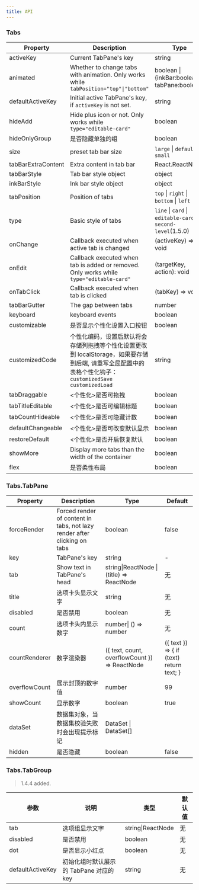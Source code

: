 ```yaml
---
title: API
---
```


### Tabs

| Property | Description | Type | Default | Version |
| --- | --- | --- | --- | --- |
| activeKey | Current TabPane's key | string | - | |
| animated | Whether to change tabs with animation. Only works while `tabPosition="top"\|"bottom"` | boolean \| {inkBar:boolean, tabPane:boolean} | `true`, `false` when `type="card"` ||
| defaultActiveKey | Initial active TabPane's key, if `activeKey` is not set. | string | - ||
| hideAdd | Hide plus icon or not. Only works while `type="editable-card"` | boolean | `false` ||
| hideOnlyGroup | 是否隐藏单独的组 | boolean | false | 1.4.5 |
| size | preset tab bar size | `large` \| `default` \| `small` | `default` ||
| tabBarExtraContent | Extra content in tab bar | React.ReactNode | - ||
| tabBarStyle | Tab bar style object | object | - ||
| inkBarStyle | Ink bar style object | object |  | 1.4.5 |
| tabPosition | Position of tabs | `top` \| `right` \| `bottom` \| `left` | `top` ||
| type | Basic style of tabs | `line` \| `card` \| `editable-card` \| `second-level`(1.5.0) | `line` |
| onChange | Callback executed when active tab is changed | (activeKey) => void | - ||
| onEdit | Callback executed when tab is added or removed. Only works while `type="editable-card"` | (targetKey, action): void | - ||
| onTabClick | Callback executed when tab is clicked | (tabKey) => void | - ||
| tabBarGutter | The gap between tabs | number | - ||
| keyboard| keyboard events| boolean | true | ||
| customizable | 是否显示个性化设置入口按钮  | boolean | | 1.4.5 |
| customizedCode | 个性化编码，设置后默认将会存储列拖拽等个性化设置更改到 localStorage，如果要存储到后端, 请重写[全局配置](/zh/procmp/configure/configure)中的表格个性化钩子： `customizedSave` `customizedLoad` | string | | 1.4.5 |
| tabDraggable | &lt;个性化&gt;是否可拖拽  | boolean | true | 1.5.0 |
| tabTitleEditable | &lt;个性化&gt;是否可编辑标题  | boolean | true | 1.5.0 |
| tabCountHideable | &lt;个性化&gt;是否可隐藏计数  | boolean | true | 1.5.0 |
| defaultChangeable | &lt;个性化&gt;是否可改变默认显示  | boolean | true | 1.5.0 |
| restoreDefault | &lt;个性化&gt;是否开启恢复默认  | boolean | true | 1.6.3 |
| showMore | Display more tabs than the width of the container | boolean | false | 1.5.0-beta.0 |
| flex | 是否柔性布局 | boolean |  | 1.5.4 |

### Tabs.TabPane

| Property | Description | Type | Default |
| --- | --- | --- | --- |
| forceRender | Forced render of content in tabs, not lazy render after clicking on tabs | boolean | false |
| key | TabPane's key | string | - |
| tab         | Show text in TabPane's head          | string\|ReactNode \| (title) => ReactNode | 无     |
| title         | 选项卡头显示文字          | string | 无     |1.4.5 |
| disabled         | 是否禁用          | boolean | 无     |
| count         | 选项卡头内显示数字          | number\| () => number | 无     |
| countRenderer | 数字渲染器 | ({ text, count, overflowCount }) => ReactNode | ({ text }) => { if (text) return text; } | 1.5.0-beta.0 |
| overflowCount         | 展示封顶的数字值         | number | 99     |
| showCount         | 显示数字        | boolean | true     | 1.4.5 |
| dataSet	| 数据集对象，当数据集校验失败时会出现提示标记 | DataSet \| DataSet[] |  | 1.5.3 |
| hidden | 是否隐藏 | boolean  | false | 1.5.7 |

### Tabs.TabGroup

> 1.4.4 added.

| 参数        | 说明                      | 类型              | 默认值 |
| ----------- | ------------------------- | ----------------- | ------ |
| tab         | 选项组显示文字          | string\|ReactNode | 无     |
| disabled         | 是否禁用          | boolean | 无     |
| dot         | 是否显示小红点          | boolean | 无     |
| defaultActiveKey         | 初始化组时默认展示的 TabPane 对应的 key          | string | 无     |
